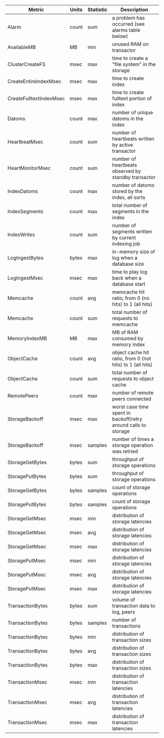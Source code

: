 | Metric                  | Units | Statistic     | Description                                                    |
|-------------------------|-------|---------------|----------------------------------------------------------------|
| Alarm                   | count | sum           | a problem has occurred (see alarms table below)                |
| AvailableMB             | MB    | min           | unused RAM on transactor                                       |
| ClusterCreateFS         | msec  | max           | time to create a "file system" in the storage                  |
| CreateEntireIndexMsec   | msec  | max           | time to create index                                           |
| CreateFulltextIndexMsec | msec  | max           | time to create fulltext portion of index                       |
| Datoms                  | count | max           | number of unique datoms in the index                           |
| HeartbeatMsec           | count | sum           | number of heartbeats written by active transactor              |
| HeartMonitorMsec        | count | sum           | number of heartbeats observed by standby transactor            |
| IndexDatoms             | count | max           | number of datoms stored by the index, all sorts                |
| IndexSegments           | count | max           | total number of segments in the index                          |
| IndexWrites             | count | sum           | number of segments written by current indexing job             |
| LogIngestBytes          | bytes | max           | in-memory size of log when a database size                     |
| LogIngestMsec           | msec  | max           | time to play log back when a database start                    |
| Memcache                | count | avg           | memcache hit ratio, from 0 (no hits) to 1 (all hits)           |
| Memcache                | count | sum           | total number of requests to memcache                           |
| MemoryIndexMB           | MB    | max           | MB of RAM consumed by memory index                             |
| ObjectCache             | count | avg           | object cache hit ratio, from 0 (not hits) to 1 (all hits)      |
| ObjectCache             | count | sum           | total number of requests to object cache                       |
| RemotePeers             | count | max           | number of remote peers connected                               |
| StorageBackoff          | msec  | max           | worst case time spent in backoff/retry around calls to storage |
| StorageBackoff          | msec  | samples       | number of times a storage operation was retried                |
| StorageGetBytes         | bytes | sum           | throughput of storage operations                               |
| StoragePutBytes         | bytes | sum           | throughput of storage operations                               |
| StorageGetBytes         | bytes | samples       | count of storage operations                                    |
| StoragePutBytes         | bytes | samples       | count of storage operations                                    |
| StorageGetMsec          | msec  | min           | distribution of storage latencies                              |
| StorageGetMsec          | msec  | avg           | distribution of storage latencies                              |
| StorageGetMsec          | msec  | max           | distribution of storage latencies                              |
| StoragePutMsec          | msec  | min           | distribution of storage latencies                              |
| StoragePutMsec          | msec  | avg           | distribution of storage latencies                              |
| StoragePutMsec          | msec  | max           | distribution of storage latencies                              |
| TransactionBytes        | bytes | sum           | volume of transaction data to log, peers                       |
| TransactionBytes        | bytes | samples       | number of transactions                                         |
| TransactionBytes        | bytes | min           | distribution of transaction sizes                              |
| TransactionBytes        | bytes | avg           | distribution of transaction sizes                              |
| TransactionBytes        | bytes | max           | distribution of transaction sizes                              |
| TransactionMsec         | msec  | min           | distribution of transaction latencies                          |
| TransactionMsec         | msec  | avg           | distribution of transaction latencies                          |
| TransactionMsec         | msec  | max           | distribution of transaction latencies                          |
